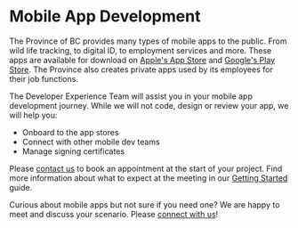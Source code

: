# Mobile App Development

The Province of BC provides many types of mobile apps to the public. From wild life tracking, to digital ID, to employment services and more.  These apps are available for download on [Apple's App Store](https://apps.apple.com/us/developer/his-majesty-the-king-in-right-of-the/id487323275) and [Google's Play Store](https://play.google.com/store/apps/developer?id=Province+of+British+Columbia,+Canada&hl=en_CA&gl=US). The Province also creates private apps used by its employees for their job functions.

The Developer Experience Team will assist you in your mobile app development journey. While we will not code, design or review your app, we will help you:

* Onboard to the app stores
* Connect with other mobile dev teams
* Manage signing certificates

Please [contact us](contact.md) to book an appointment at the start of your project. Find more information about what to expect at the meeting in our [Getting Started](getting_started.md) guide.

Curious about mobile apps but not sure if you need one? We are happy to meet and discuss your scenario. Please [connect with us](contact.md)!